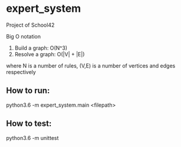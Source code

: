 # expert_system
Project of School42

Big O notation
1. Build a graph: O(N^3)
2. Resolve a graph: O(|V| + |E|)

where N is a number of rules, (V,E) is a number of vertices and edges
respectively

## How to run:
python3.6 -m expert_system.main \<filepath\>

## How to test:
python3.6 -m unittest
